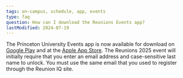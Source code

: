 ```yaml
---
tags: on-campus, schedule, app, events
type: faq
question: How can I download the Reunions Events app?
lastModified: 2024-07-19
---
```

The Princeton University Events app is now available for download on [Google Play](https://play.google.com/store/apps/details?id=com.crowdcompass.appOgVXiMBaV6) and at the [Apple App Store](https://apps.apple.com/us/app/princeton-university-events/id1158002447). The Reunions 2025 event will initially require that you enter an email address and case-sensitive last name to unlock. You must use the same email that you used to register through the Reunion IQ site.
